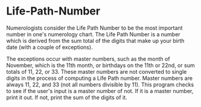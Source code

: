 # Life-Path-Number
Numerologists consider the Life Path Number to be the most important number in one's numerology chart. The Life Path Number is a number which is derived from the sum total of the digits that make up your birth date (with a couple of exceptions). 

The exceptions occur with master numbers, such as the month of November, which is the 11th month, or birthdays on the 11th or 22nd, or sum totals of 11, 22, or 33. These master numbers are not converted to single digits in the process of computing a Life Path number. Master numbers are always 11, 22, and 33 (not all numbers divisible by 11).
This program checks to see if the user's input is a master number of not.
If it is a master number, print it out.
If not, print the sum of the digits of it.
